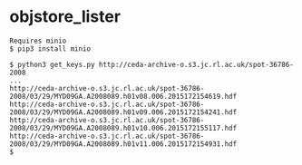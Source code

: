 # objstore_lister

    Requires minio
    $ pip3 install minio

    $ python3 get_keys.py http://ceda-archive-o.s3.jc.rl.ac.uk/spot-36786-2008
    ...
    http://ceda-archive-o.s3.jc.rl.ac.uk/spot-36786-2008/03/29/MYD09GA.A2008089.h01v08.006.2015172154619.hdf
    http://ceda-archive-o.s3.jc.rl.ac.uk/spot-36786-2008/03/29/MYD09GA.A2008089.h01v09.006.2015172154241.hdf
    http://ceda-archive-o.s3.jc.rl.ac.uk/spot-36786-2008/03/29/MYD09GA.A2008089.h01v10.006.2015172155117.hdf
    http://ceda-archive-o.s3.jc.rl.ac.uk/spot-36786-2008/03/29/MYD09GA.A2008089.h01v11.006.2015172154931.hdf
    $






